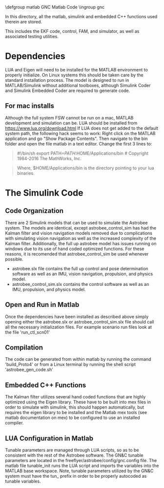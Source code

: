 \defgroup matlab GNC Matlab Code
\ingroup gnc

In this directory, all the matlab, simulink and embedded C++ functions used
therein are stored.

This includes the EKF code, control, FAM, and simulator, as well as associated
testing utilities.

# Dependencies

LUA and Eigen will need to be installed for the MATLAB environment to properly
initialize.  On Linux systems this should be taken care by the standard
installation process.  The model is designed to run in MATLAB/Simulink without
additional toolboxes, although Simulink Coder and Simulink Embedded Coder are
required to generate code.

## For mac installs

Although the full system FSW cannot be run on a mac, MATLAB development and
simulation can be.  LUA should be installed from
https://www.lua.org/download.html  If LUA does not get added to the default
system path,  the following hack seems to work: Right click on the MATLAB
application and go "Show Package Contents".  Then navigate to the bin folder and
open the file matlab in a text editor.  Change the first 3 lines to:

>\#!/bin/sh
>export PATH=$PATH:$HOME/Applications/bin
>\# Copyright 1984-2016 The MathWorks, Inc.

>Where, $HOME/Applications/bin is the directory pointing to your lua binaries.


# The Simulink Code

## Code Organization

There are 2 Simulink models that can be used to simulate the Astrobee system.
The models are identical, except astrobee_control_sim has had the Kalman filter
and vision navigation models removed due to complications with simulating vision
navigation as well as the increased complexity of the Kalman filter.
Additionally, the full up astrobee model has issues running on windows due to
its use of hand coded optimized functions.  For these reasons, it is recomended
that astrobee_control_sim be used whenever possible.
- astrobee.slx file contains the full up control and pose determination software
  as well as an IMU, vision navigation, propulsion, and physics model.
- astrobee_control_sim.slx contains the control software as well as an IMU,
  propulsion, and physics model.

## Open and Run in Matlab

Once the dependencies have been installed as described above simply opening
either the astrobee.slx or astrobee_control_sim.slx file should call all the
necessary initialization files.  For example scenario run files look at the file
'run_ctl_scn01'

## Compilation

The code can be generated from within matlab by running the command
'build_Proto4' or from a Linux terminal by running the shell script
'astrobee_gen_code.sh'

## Embedded C++ Functions

The Kalman filter utilizes several hand coded functions that are highly
optimized using the Eigen library.  These have to be built into mex files in
order to simulate with simulink, this should happen automatically, but requires
the eigen library to be installed and the Matlab mex tools (see matlab
documentation on mex) to be configured to use an installed compiler.  

## LUA Configuration in Matlab

Tunable parameters are managed through LUA scripts, so as to be consistent with
the rest of the Astrobee software.  The GN&C tunable parameters are located in
the freeflyer/astrobee/config/gnc.config file.  The matlab file tunable_init
runs the LUA script and imports the variables into the MATLAB base workspace.
Note, tunable parameters utilized by the GN&C system must have the tun_ prefix
in order to be properly autocoded as tunable variables.
